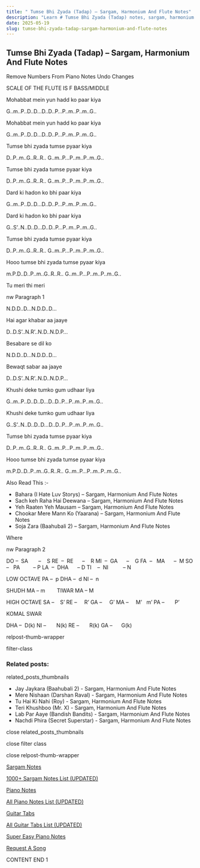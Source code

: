 ```yaml
---
title: " Tumse Bhi Zyada (Tadap) – Sargam, Harmonium And Flute Notes"
description: "Learn # Tumse Bhi Zyada (Tadap) notes, sargam, harmonium notations and flute notes. Easy step-by-step tutorial for beginners."
date: 2025-05-19
slug: tumse-bhi-zyada-tadap-sargam-harmonium-and-flute-notes
---
```


## Tumse Bhi Zyada (Tadap) – Sargam, Harmonium And Flute Notes

Remove Numbers From Piano Notes
Undo Changes

SCALE OF THE FLUTE IS F BASS/MIDDLE

Mohabbat mein yun hadd ko paar kiya

G..m..P..D..D…D..D..P…P..m..P..m..G..

Mohabbat mein yun hadd ko paar kiya

G..m..P..D..D…D..D..P…P..m..P..m..G..

Tumse bhi zyada tumse pyaar kiya

D..P..m..G..R..R.. G..m..P…P..m..P..m..G..

Tumse bhi zyada tumse pyaar kiya

D..P..m..G..R..R.. G..m..P…P..m..P..m..G..

Dard ki hadon ko bhi paar kiya

G..m..P..D..D…D..D..P…P..m..P..m..G..

Dard ki hadon ko bhi paar kiya

G..S’..N..D..D…D..D..P…P..m..P..m..G..

Tumse bhi zyada tumse pyaar kiya

D..P..m..G..R..R.. G..m..P…P..m..P..m..G..

Hooo tumse bhi zyada tumse pyaar kiya

m.P.D..D..P..m..G..R..R.. G..m..P…P..m..P..m..G..

Tu meri thi meri

nw Paragraph 1

N.D.D..D…N.D.D..D…

Hai agar khabar aa jaaye

D..D.S’..N.R’..N.D..N.D.P…

Besabare se dil ko

N.D.D..D…N.D.D..D…

Bewaqt sabar aa jaaye

D..D.S’..N.R’..N.D..N.D.P…

Khushi deke tumko gum udhaar liya

G..m..P..D..D..D…D..D..P…P..m..P..m..G..

Khushi deke tumko gum udhaar liya

G..S’..N..D..D..D…D..D..P…P..m..P..m..G..

Tumse bhi zyada tumse pyaar kiya

D..P..m..G..R..R.. G..m..P…P..m..P..m..G..

Hooo tumse bhi zyada tumse pyaar kiya

m.P.D..D..P..m..G..R..R.. G..m..P…P..m..P..m..G..

Also Read This :-

- Bahara (I Hate Luv Storys) – Sargam, Harmonium And Flute Notes
- Sach keh Raha Hai Deewana – Sargam, Harmonium And Flute Notes
- Yeh Raaten Yeh Mausam – Sargam, Harmonium And Flute Notes
- Chookar Mere Mann Ko (Yaarana) – Sargam, Harmonium And Flute Notes
- Soja Zara (Baahubali 2) – Sargam, Harmonium And Flute Notes

Where

nw Paragraph 2

DO –  SA       –    S
RE  –  RE      –    R
MI  –  GA      –    G
FA  –   MA      –  M
SO  –   PA         – P
LA  –  DHA      – D
TI    –  NI          – N

LOW OCTAVE
PA –  p
DHA –  d
NI –  n

SHUDH MA – m        TIWAR MA – M

HIGH OCTAVE
SA –    S’
RE –     R’
GA –     G’
MA –     M’   m’
PA –       P’

KOMAL SWAR

DHA –  D(k)
NI –       N(k)
RE –       R(k)
GA –      G(k)

relpost-thumb-wrapper

filter-class

### Related posts:

related_posts_thumbnails

- Jay Jaykara (Baahubali 2) - Sargam, Harmonium And Flute Notes
- Mere Nishaan (Darshan Raval) - Sargam, Harmonium And Flute Notes
- Tu Hai Ki Nahi (Roy) - Sargam, Harmonium And Flute Notes
- Teri Khushboo (Mr. X) - Sargam, Harmonium And Flute Notes
- Lab Par Aaye (Bandish Bandits) - Sargam, Harmonium And Flute Notes
- Nachdi Phira (Secret Superstar) - Sargam, Harmonium And Flute Notes

close related_posts_thumbnails

close filter class

close relpost-thumb-wrapper

[Sargam Notes](/sargam-notes.html)

[1000+ Sargam Notes List (UPDATED)](/all-songs-list-sargam-notes.html)

[Piano Notes](/piano-notes.html)

[All Piano Notes List (UPDATED)](/all-songs-list-piano-notes.html)

[Guitar Tabs](/guitar-tabs.html)

[All Guitar Tabs List (UPDATED)](/all-songs-list-guitar-tabs.html)

[Super Easy Piano Notes](https://studywall.in/)

[Request A Song](/request-a-song.html)

CONTENT END 1
